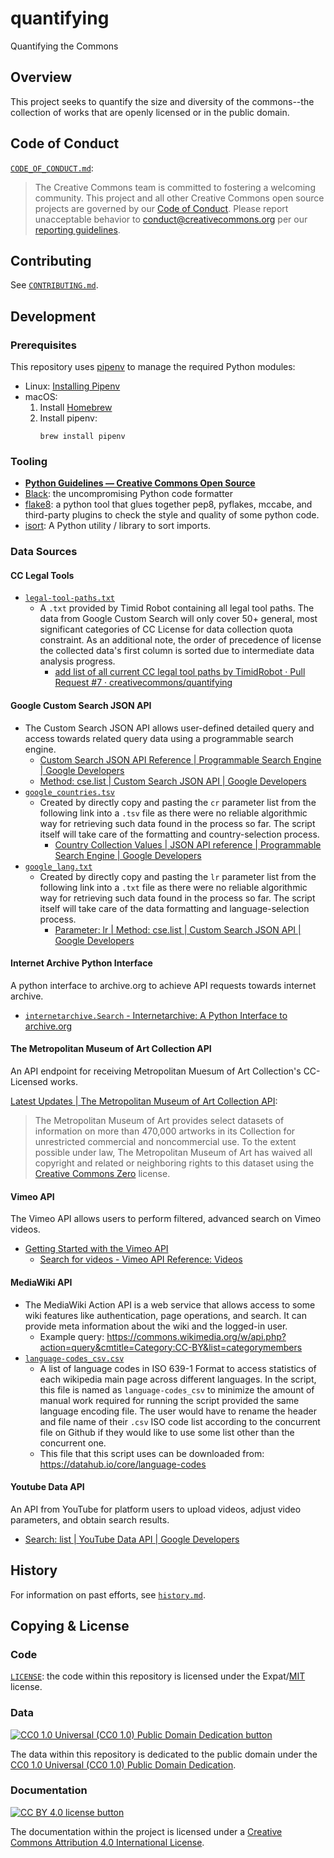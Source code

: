 # quantifying

Quantifying the Commons


## Overview

This project seeks to quantify the size and diversity of the commons--the
collection of works that are openly licensed or in the public domain.


## Code of Conduct

[`CODE_OF_CONDUCT.md`](CODE_OF_CONDUCT.md):
> The Creative Commons team is committed to fostering a welcoming community.
> This project and all other Creative Commons open source projects are governed
> by our [Code of Conduct][code_of_conduct]. Please report unacceptable
> behavior to [conduct@creativecommons.org](mailto:conduct@creativecommons.org)
> per our [reporting guidelines][reporting_guide].

[code_of_conduct]: https://opensource.creativecommons.org/community/code-of-conduct/
[reporting_guide]: https://opensource.creativecommons.org/community/code-of-conduct/enforcement/


## Contributing

See [`CONTRIBUTING.md`](CONTRIBUTING.md).


## Development


### Prerequisites

This repository uses [pipenv][pipenvdocs] to manage the required Python
modules:
- Linux: [Installing Pipenv][pipenvinstall]
- macOS:
  1. Install [Homebrew][homebrew]
  2. Install pipenv:
        ```
        brew install pipenv
        ```

[pipenvdocs]: https://pipenv.pypa.io/en/latest/
[homebrew]: https://brew.sh/
[pipenvinstall]: https://pipenv.pypa.io/en/latest/install/#installing-pipenv


### Tooling

- **[Python Guidelines — Creative Commons Open Source][ccospyguide]**
- [Black][black]: the uncompromising Python code formatter
- [flake8][flake8]: a python tool that glues together pep8, pyflakes, mccabe,
  and third-party plugins to check the style and quality of some python code.
- [isort][isort]: A Python utility / library to sort imports.

[ccospyguide]: https://opensource.creativecommons.org/contributing-code/python-guidelines/
[black]: https://github.com/psf/black
[flake8]: https://gitlab.com/pycqa/flake8
[isort]: https://pycqa.github.io/isort/


### Data Sources


#### CC Legal Tools

- [`legal-tool-paths.txt`](google_custom_search/legal-tool-paths.txt)
  - A `.txt` provided by Timid Robot containing all legal tool paths. The data
    from Google Custom Search will only cover 50+ general, most significant
    categories of CC License for data collection quota constraint. As an
    additional note, the order of precedence of license the collected data's
    first column is sorted due to intermediate data analysis progress.
    - [add list of all current CC legal tool paths by TimidRobot · Pull Request
      #7 · creativecommons/quantifying][pr7]

[pr7]: https://github.com/creativecommons/quantifying/pull/7


#### Google Custom Search JSON API

- The Custom Search JSON API allows user-defined detailed query and access
  towards related query data using a programmable search engine.
  - [Custom Search JSON API Reference | Programmable Search Engine | Google
    Developers][googlejsonapi]
  - [Method: cse.list | Custom Search JSON API | Google Developers][cselist]
- [`google_countries.tsv`](google_custom_search/google_countries.txt)
  - Created by directly copy and pasting the `cr` parameter list from the
    following link into a `.tsv` file as there were no reliable algorithmic way
    for retrieving such data found in the process so far. The script itself
    will take care of the formatting and country-selection process.
    - [Country Collection Values | JSON API reference | Programmable Search
      Engine | Google Developers][googlecountry]
- [`google_lang.txt`](google_custom_search/google_lang.txt)
  - Created by directly copy and pasting the `lr` parameter list from the
    following link into a `.txt` file as there were no reliable algorithmic way
    for retrieving such data found in the process so far. The script itself
    will take care of the data formatting and language-selection process.
    - [Parameter: lr | Method: cse.list | Custom Search JSON API | Google
      Developers][googlelang]

[googlejsonapi]: https://developers.google.com/custom-search/v1
[cselist]: https://developers.google.com/custom-search/v1/reference/rest/v1/cse/list
[googlecountry]: https://developers.google.com/custom-search/docs/json_api_reference#countryCollections
[googlelang]: https://developers.google.com/custom-search/v1/reference/rest/v1/cse/list#body.QUERY_PARAMETERS.lr


#### Internet Archive Python Interface

A python interface to archive.org to achieve API requests towards internet
archive.
- [`internetarchive.Search` - Internetarchive: A Python Interface to
  archive.org][iasearch]

[iasearch]: https://internetarchive.readthedocs.io/en/stable/internetarchive.html#internetarchive.Search


#### The Metropolitan Museum of Art Collection API

An API endpoint for receiving Metropolitan Muesum of Art Collection's
CC-Licensed works.

[Latest Updates | The Metropolitan Museum of Art Collection API][metapi]:
> The Metropolitan Museum of Art provides select datasets of information on
> more than 470,000 artworks in its Collection for unrestricted commercial and
> noncommercial use. To the extent possible under law, The Metropolitan Museum
> of Art has waived all copyright and related or neighboring rights to this
> dataset using the [Creative Commons Zero][cc-zero] license.

[metapi]: https://metmuseum.github.io/
[cc-zero]: https://creativecommons.org/publicdomain/zero/1.0/


#### Vimeo API

The Vimeo API allows users to perform filtered, advanced search on Vimeo
videos.
- [Getting Started with the Vimeo API][vimeostart]
  - [Search for videos - Vimeo API Reference: Videos][vimeoapisearch]

[vimeostart]: https://developer.vimeo.com/api/guides/start
[vimeoapisearch]: https://developer.vimeo.com/api/reference/videos#search_videos


#### MediaWiki API

- The MediaWiki Action API is a web service that allows access to some wiki
  features like authentication, page operations, and search. It can provide
  meta information about the wiki and the logged-in user.
  - Example query: https://commons.wikimedia.org/w/api.php?action=query&cmtitle=Category:CC-BY&list=categorymembers
- [`language-codes_csv.csv`](wikipedia/language-codes_csv.csv)
  - A list of language codes in ISO 639-1 Format to access statistics of each
    wikipedia main page across different languages. In the script, this file is
    named as `language-codes_csv` to minimize the amount of manual work
    required for running the script provided the same language encoding file.
    The user would have to rename the header and file name of their `.csv` ISO
    code list according to the concurrent file on Github if they would like to
    use some list other than the concurrent one.
  - This file that this script uses can be downloaded from:
    https://datahub.io/core/language-codes


#### Youtube Data API

An API from YouTube for platform users to upload videos, adjust video
parameters, and obtain search results.
- [Search: list | YouTube Data API | Google Developers][youtubeapi]

[youtubeapi]: https://developers.google.com/youtube/v3/docs/search/list


## History

For information on past efforts, see [`history.md`](history.md).


## Copying & License


### Code

[`LICENSE`](LICENSE): the code within this repository is licensed under the Expat/[MIT][mit] license.

[mit]: http://www.opensource.org/licenses/MIT "The MIT License | Open Source Initiative"


### Data

[![CC0 1.0 Universal (CC0 1.0) Public Domain Dedication
button][cc-zero-png]][cc-zero]

The data within this repository is dedicated to the public domain under the
[CC0 1.0 Universal (CC0 1.0) Public Domain Dedication][cc-zero].

[cc-zero-png]: https://licensebuttons.net/l/zero/1.0/88x31.png "CC0 1.0 Universal (CC0 1.0) Public Domain Dedication button"
[cc-zero]: https://creativecommons.org/publicdomain/zero/1.0/


### Documentation

[![CC BY 4.0 license button][cc-by-png]][cc-by]

The documentation within the project is licensed under a [Creative Commons
Attribution 4.0 International License][cc-by].

[cc-by-png]: https://licensebuttons.net/l/by/4.0/88x31.png#floatleft "CC BY 4.0 license button"
[cc-by]: https://creativecommons.org/licenses/by/4.0/ "Creative Commons Attribution 4.0 International License"
